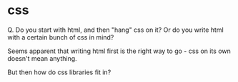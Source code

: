 # [](#css)css

Q. Do you start with html, and then "hang" css on it? Or do you write html with a certain bunch of css in mind?

Seems apparent that writing html first is the right way to go - css on its own doesn't mean anything.

But then how do css libraries fit in?
